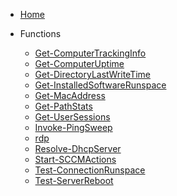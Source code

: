 <!-- docs/_sidebar.md -->

- [Home](/)

- Functions

    - [Get-ComputerTrackingInfo](Get-ComputerTrackingInfo.md)
    - [Get-ComputerUptime](Get-ComputerUptime.md)
    - [Get-DirectoryLastWriteTime](Get-DirectoryLastWriteTime.md)
    - [Get-InstalledSoftwareRunspace](Get-InstalledSoftwareRunspace.md)
    - [Get-MacAddress](Get-MacAddress.md)
    - [Get-PathStats](Get-PathStats.md)
    - [Get-UserSessions](Get-UserSessions.md)
    - [Invoke-PingSweep](Invoke-PingSweep.md)
    - [rdp](rdp.md)
    - [Resolve-DhcpServer](Resolve-DhcpServer.md)
    - [Start-SCCMActions](Start-SCCMActions.md)
    - [Test-ConnectionRunspace](Test-ConnectionRunspace.md)
    - [Test-ServerReboot](Test-ServerReboot.md)